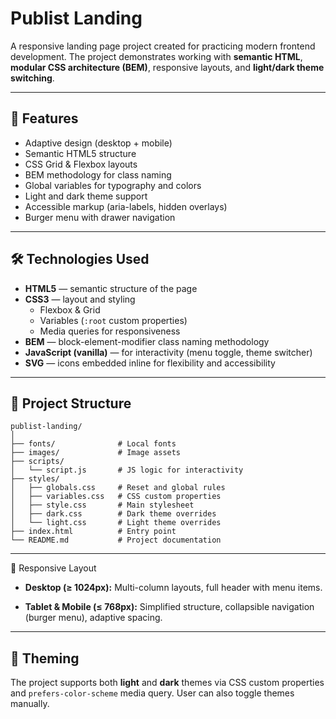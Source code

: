 # Publist Landing

A responsive landing page project created for practicing modern frontend development.
The project demonstrates working with **semantic HTML**, **modular CSS architecture (BEM)**, responsive layouts, and **light/dark theme switching**.

---

## 🚀 Features

- Adaptive design (desktop + mobile)
- Semantic HTML5 structure
- CSS Grid & Flexbox layouts
- BEM methodology for class naming
- Global variables for typography and colors
- Light and dark theme support
- Accessible markup (aria-labels, hidden overlays)
- Burger menu with drawer navigation

---

## 🛠️ Technologies Used

- **HTML5** — semantic structure of the page
- **CSS3** — layout and styling
  - Flexbox & Grid
  - Variables (`:root` custom properties)
  - Media queries for responsiveness
- **BEM** — block-element-modifier class naming methodology
- **JavaScript (vanilla)** — for interactivity (menu toggle, theme switcher)
- **SVG** — icons embedded inline for flexibility and accessibility

---

## 📂 Project Structure

```
publist-landing/
│
├── fonts/              # Local fonts
├── images/             # Image assets
├── scripts/
│   └── script.js       # JS logic for interactivity
├── styles/
│   ├── globals.css     # Reset and global rules
│   ├── variables.css   # CSS custom properties
│   ├── style.css       # Main stylesheet
│   ├── dark.css        # Dark theme overrides
│   └── light.css       # Light theme overrides
├── index.html          # Entry point
└── README.md           # Project documentation
```

---

📱 Responsive Layout

- **Desktop (≥ 1024px):**
  Multi-column layouts, full header with menu items.

- **Tablet & Mobile (≤ 768px):**
  Simplified structure, collapsible navigation (burger menu), adaptive spacing.

---

## 🎨 Theming

The project supports both **light** and **dark** themes via CSS custom properties and `prefers-color-scheme` media query.
User can also toggle themes manually.

